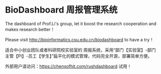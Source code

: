 # BioDashboard 周报管理系统

The dashboard of Prof.Li's group, let it boost the research cooperation and makes research better！

Please visit http://bioinformatics.csu.edu.cn/biodashboard to have a try！

适合中小创业团队或者科研院校实验室的 周报系统，采用“部门【实验室】-部门主管【PI】-员工【学生】”扁平化的模式管理，代码完全开源，部署简单方便。

外部用户请访问：https://chenxofhit.com/rushdashboard 试用！
